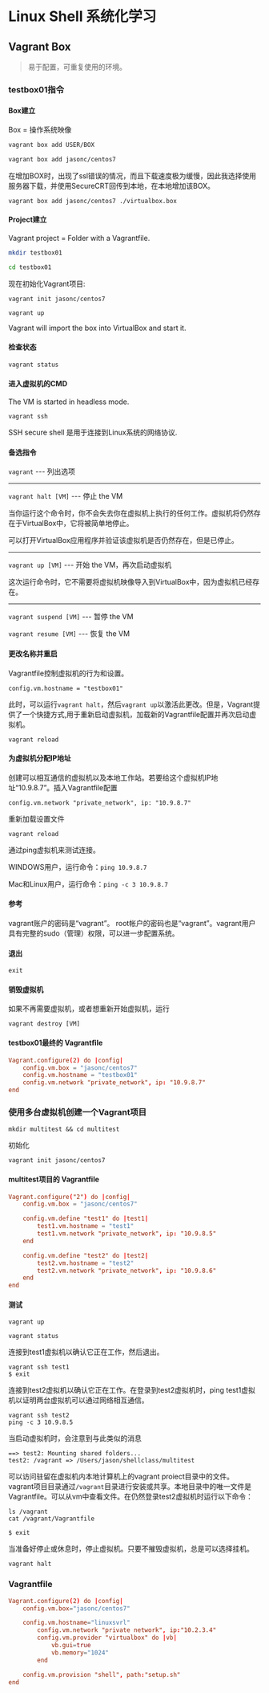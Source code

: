 # Linux Shell 系统化学习

## Vagrant Box

>易于配置，可重复使用的环境。

### testbox01指令

#### Box建立

Box = 操作系统映像

```bash
vagrant box add USER/BOX

vagrant box add jasonc/centos7
```

在增加BOX时，出现了ssl错误的情况，而且下载速度极为缓慢，因此我选择使用服务器下载，并使用SecureCRT回传到本地，在本地增加该BOX。

`vagrant box add jasonc/centos7 ./virtualbox.box`

#### Project建立

Vagrant project = Folder with a Vagrantfile.

```bash
mkdir testbox01

cd testbox01
```

现在初始化Vagrant项目:

`vagrant init jasonc/centos7`

`vagrant up`

Vagrant will import the box into VirtualBox and start it.

#### 检查状态

`vagrant status`

#### 进入虚拟机的CMD

The VM is started in headless mode.

`vagrant ssh`

SSH secure shell 是用于连接到Linux系统的网络协议.

#### 备选指令

`vagrant`  ---  列出选项

---
`vagrant halt [VM]` --- 停止 the VM

当你运行这个命令时，你不会失去你在虚拟机上执行的任何工作。虚拟机将仍然存在于VirtualBox中，它将被简单地停止。

可以打开VirtualBox应用程序并验证该虚拟机是否仍然存在，但是已停止。

---
`vagrant up [VM]` ---  开始 the VM，再次启动虚拟机

这次运行命令时，它不需要将虚拟机映像导入到VirtualBox中，因为虚拟机已经存在。

---
`vagrant suspend [VM]`   --- 暂停 the VM

`vagrant resume [VM]`  ---  恢复 the VM

#### 更改名称并重启

Vagrantfile控制虚拟机的行为和设置。

`config.vm.hostname = "testbox01"`

此时，可以运行`vagrant halt`，然后`vagrant up`以激活此更改。但是，Vagrant提供了一个快捷方式,用于重新启动虚拟机，加载新的Vagrantfile配置并再次启动虚拟机。

`vagrant reload`

#### 为虚拟机分配IP地址

创建可以相互通信的虚拟机以及本地工作站。若要给这个虚拟机IP地址“10.9.8.7”。插入Vagrantfile配置

`config.vm.network "private_network", ip: "10.9.8.7"`

重新加载设置文件

`vagrant reload`

通过ping虚拟机来测试连接。

WINDOWS用户，运行命令：`ping 10.9.8.7`

Mac和Linux用户，运行命令：`ping -c 3 10.9.8.7`

#### 参考

vagrant账户的密码是“vagrant”。 root帐户的密码也是“vagrant”。vagrant用户具有完整的sudo（管理）权限，可以进一步配置系统。

#### 退出

`exit`

#### 销毁虚拟机

如果不再需要虚拟机，或者想重新开始虚拟机，运行

`vagrant destroy [VM]`

#### testbox01最终的 Vagrantﬁle

```conf
Vagrant.configure(2) do |config|
    config.vm.box = "jasonc/centos7"
    config.vm.hostname = "testbox01"
    config.vm.network "private_network", ip: "10.9.8.7"
end
```

### 使用多台虚拟机创建一个Vagrant项目

`mkdir multitest && cd multitest`

初始化

`vagrant init jasonc/centos7`

#### multitest项目的 Vagrantfile

```conf
Vagrant.configure("2") do |config|
    config.vm.box = "jasonc/centos7"

    config.vm.define "test1" do |test1|
        test1.vm.hostname = "test1"
        test1.vm.network "private_network", ip: "10.9.8.5"
    end

    config.vm.define "test2" do |test2|
        test2.vm.hostname = "test2"
        test2.vm.network "private_network", ip: "10.9.8.6"
    end
end
```

#### 测试

`vagrant up`

`vagrant status`

连接到test1虚拟机以确认它正在工作，然后退出。

    vagrant ssh test1
    $ exit

连接到test2虚拟机以确认它正在工作。在登录到test2虚拟机时，ping test1虚拟机以证明两台虚拟机可以通过网络相互通信。

    vagrant ssh test2
    ping -c 3 10.9.8.5

当启动虚拟机时，会注意到与此类似的消息

    ==> test2: Mounting shared folders...
    test2: /vagrant => /Users/jason/shellclass/multitest

可以访问驻留在虚拟机内本地计算机上的vagrant proiect目录中的文件。 vagrant项目目录通过`/vagrant`目录进行安装或共享。本地目录中的唯一文件是Vagrantfile。可以从vm中查看文件。在仍然登录test2虚拟机时运行以下命令：

    ls /vagrant
    cat /vagrant/Vagrantfile

`$ exit`

当准备好停止或休息时，停止虚拟机。只要不摧毁虚拟机，总是可以选择挂机。

`vagrant halt`

### Vagrantfile

```conf
Vagrant.configure(2) do |config|
    config.vm.box="jasonc/centos7"

    config.vm.hostname="linuxsvrl"
        config.vm.network "private network", ip:"10.2.3.4"
        config.vm.provider "virtualbox" do |vb|
            vb.gui=true
            vb.memory="1024"
        end

    config.vm.provision "shell", path:"setup.sh"
end
```